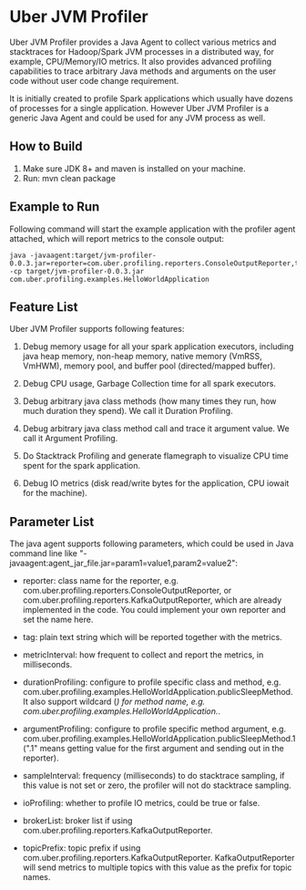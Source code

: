 # Uber JVM Profiler

Uber JVM Profiler provides a Java Agent to collect various metrics and stacktraces for Hadoop/Spark JVM processes 
in a distributed way, for example, CPU/Memory/IO metrics. It also provides advanced profiling capabilities to trace
arbitrary Java methods and arguments on the user code without user code change requirement. 

It is initially created to profile Spark applications which usually have dozens of processes for a single application. 
However Uber JVM Profiler is a generic Java Agent and could be used for any JVM process as well.

## How to Build

1. Make sure JDK 8+ and maven is installed on your machine.
2. Run: mvn clean package

## Example to Run

Following command will start the example application with the profiler agent attached, which will report metrics to the console output:
```
java -javaagent:target/jvm-profiler-0.0.3.jar=reporter=com.uber.profiling.reporters.ConsoleOutputReporter,tag=mytag,metricInterval=5000,durationProfiling=com.uber.profiling.examples.HelloWorldApplication.publicSleepMethod,argumentProfiling=com.uber.profiling.examples.HelloWorldApplication.publicSleepMethod.1,sampleInterval=100 -cp target/jvm-profiler-0.0.3.jar com.uber.profiling.examples.HelloWorldApplication
```

## Feature List

Uber JVM Profiler supports following features:

1. Debug memory usage for all your spark application executors, including java heap memory, non-heap memory, native memory (VmRSS, VmHWM), memory pool, and buffer pool (directed/mapped buffer).

2. Debug CPU usage, Garbage Collection time for all spark executors.

3. Debug arbitrary java class methods (how many times they run, how much duration they spend). We call it Duration Profiling.

4. Debug arbitrary java class method call and trace it argument value. We call it Argument Profiling.

5. Do Stacktrack Profiling and generate flamegraph to visualize CPU time spent for the spark application.

6. Debug IO metrics (disk read/write bytes for the application, CPU iowait for the machine).

## Parameter List

The java agent supports following parameters, which could be used in Java command line like "-javaagent:agent_jar_file.jar=param1=value1,param2=value2":

- reporter: class name for the reporter, e.g. com.uber.profiling.reporters.ConsoleOutputReporter, or com.uber.profiling.reporters.KafkaOutputReporter, which are already implemented in the code. You could implement your own reporter and set the name here.

- tag: plain text string which will be reported together with the metrics.

- metricInterval: how frequent to collect and report the metrics, in milliseconds.

- durationProfiling: configure to profile specific class and method, e.g. com.uber.profiling.examples.HelloWorldApplication.publicSleepMethod. It also support wildcard (*) for method name, e.g. com.uber.profiling.examples.HelloWorldApplication.*.

- argumentProfiling: configure to profile specific method argument, e.g. com.uber.profiling.examples.HelloWorldApplication.publicSleepMethod.1 (".1" means getting value for the first argument and sending out in the reporter).

- sampleInterval: frequency (milliseconds) to do stacktrace sampling, if this value is not set or zero, the profiler will not do stacktrace sampling.

- ioProfiling: whether to profile IO metrics, could be true or false.

- brokerList: broker list if using com.uber.profiling.reporters.KafkaOutputReporter.

- topicPrefix: topic prefix if using com.uber.profiling.reporters.KafkaOutputReporter. KafkaOutputReporter will send metrics to multiple topics with this value as the prefix for topic names.




